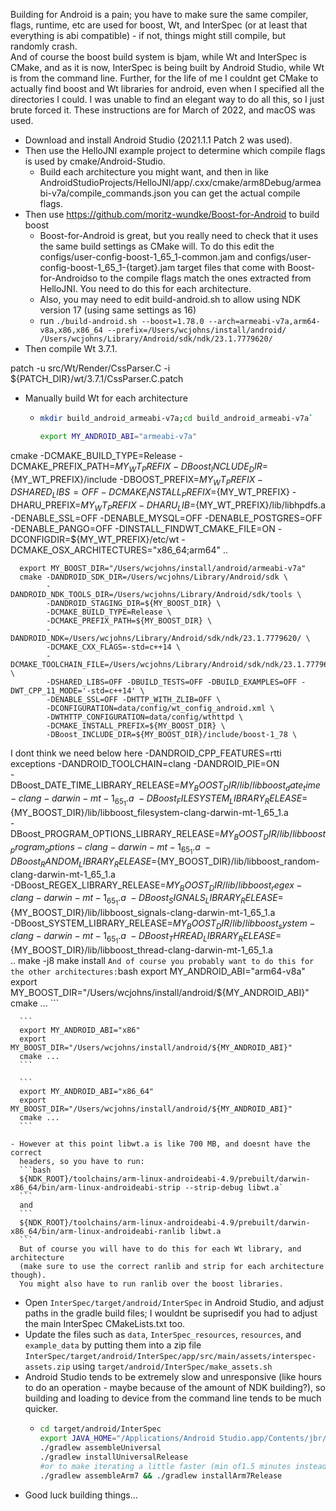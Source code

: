 Building for Android is a pain; you have to make sure the same compiler, flags,
runtime, etc are used for boost, Wt, and InterSpec (or at least that everything
is abi compatible) - if not, things might still compile, but randomly crash.  
And of course the boost build system is bjam, while Wt and InterSpec is CMake, 
and as it is now, InterSpec is being built by Android Studio, while Wt is from 
the command line.  Further, for the life of me I couldnt get CMake to actually
find boost and Wt libraries for android, even when I specified all the 
directories I could. I was unable to find an elegant way to do all this, so I 
just brute forced it.
These instructions are for March of 2022, and macOS was used.

- Download and install Android Studio (2021.1.1 Patch 2 was used).
- Then use the HelloJNI example project to determine which compile flags is used
 by cmake/Android-Studio.
  - Build each architecture you might want, and then in like
    AndroidStudioProjects/HelloJNI/app/.cxx/cmake/arm8Debug/armeabi-v7a/compile_commands.json
    you can get the actual compile flags.
- Then use https://github.com/moritz-wundke/Boost-for-Android to build boost
  - Boost-for-Android is great, but you really need to check that it uses
    the same build settings as CMake will.  To do this edit the
    configs/user-config-boost-1_65_1-common.jam and
    configs/user-config-boost-1_65_1-{target}.jam target files that come with
    Boost-for-Androidso to the compile flags match the ones extracted from
    HelloJNI.  You need to do this for each architecture.
  - Also, you may need to edit build-android.sh to allow using NDK version 17
    (using same settings as 16)
  - run `./build-android.sh --boost=1.78.0 --arch=armeabi-v7a,arm64-v8a,x86,x86_64 --prefix=/Users/wcjohns/install/android/ /Users/wcjohns/Library/Android/sdk/ndk/23.1.7779620/`
- Then compile Wt 3.7.1.

patch -u src/Wt/Render/CssParser.C -i ${PATCH_DIR}/wt/3.7.1/CssParser.C.patch

  - Manually build Wt for each architecture
    - ```bash
      mkdir build_android_armeabi-v7a;cd build_android_armeabi-v7a`

      export MY_ANDROID_ABI="armeabi-v7a"
    
cmake -DCMAKE_BUILD_TYPE=Release -DCMAKE_PREFIX_PATH=${MY_WT_PREFIX} -DBoost_INCLUDE_DIR=${MY_WT_PREFIX}/include -DBOOST_PREFIX=${MY_WT_PREFIX} -DSHARED_LIBS=OFF -DCMAKE_INSTALL_PREFIX=${MY_WT_PREFIX} -DHARU_PREFIX=${MY_WT_PREFIX} -DHARU_LIB=${MY_WT_PREFIX}/lib/libhpdfs.a -DENABLE_SSL=OFF  -DENABLE_MYSQL=OFF -DENABLE_POSTGRES=OFF -DENABLE_PANGO=OFF -DINSTALL_FINDWT_CMAKE_FILE=ON  -DCONFIGDIR=${MY_WT_PREFIX}/etc/wt -DCMAKE_OSX_ARCHITECTURES="x86_64;arm64" ..


      export MY_BOOST_DIR="/Users/wcjohns/install/android/armeabi-v7a"
      cmake -DANDROID_SDK_DIR=/Users/wcjohns/Library/Android/sdk \
            -DANDROID_NDK_TOOLS_DIR=/Users/wcjohns/Library/Android/sdk/tools \
            -DANDROID_STAGING_DIR=${MY_BOOST_DIR} \
            -DCMAKE_BUILD_TYPE=Release \
            -DCMAKE_PREFIX_PATH=${MY_BOOST_DIR} \
            -DANDROID_NDK=/Users/wcjohns/Library/Android/sdk/ndk/23.1.7779620/ \
            -DCMAKE_CXX_FLAGS=-std=c++14 \
            -DCMAKE_TOOLCHAIN_FILE=/Users/wcjohns/Library/Android/sdk/ndk/23.1.7779620/build/cmake/android.toolchain.cmake \
            -DSHARED_LIBS=OFF -DBUILD_TESTS=OFF -DBUILD_EXAMPLES=OFF -DWT_CPP_11_MODE='-std=c++14' \
            -DENABLE_SSL=OFF -DHTTP_WITH_ZLIB=OFF \
            -DCONFIGURATION=data/config/wt_config_android.xml \
            -DWTHTTP_CONFIGURATION=data/config/wthttpd \
            -DCMAKE_INSTALL_PREFIX=${MY_BOOST_DIR} \
            -DBoost_INCLUDE_DIR=${MY_BOOST_DIR}/include/boost-1_78 \

I dont think we need below here
-DANDROID_CPP_FEATURES=rtti exceptions -DANDROID_TOOLCHAIN=clang -DANDROID_PIE=ON \
            -DBoost_DATE_TIME_LIBRARY_RELEASE=${MY_BOOST_DIR}/lib/libboost_date_time-clang-darwin-mt-1_65_1.a \
            -DBoost_FILESYSTEM_LIBRARY_RELEASE=${MY_BOOST_DIR}/lib/libboost_filesystem-clang-darwin-mt-1_65_1.a \
            -DBoost_PROGRAM_OPTIONS_LIBRARY_RELEASE=${MY_BOOST_DIR}/lib/libboost_program_options-clang-darwin-mt-1_65_1.a \
            -DBoost_RANDOM_LIBRARY_RELEASE=${MY_BOOST_DIR}/lib/libboost_random-clang-darwin-mt-1_65_1.a \
            -DBoost_REGEX_LIBRARY_RELEASE=${MY_BOOST_DIR}/lib/libboost_regex-clang-darwin-mt-1_65_1.a \
            -DBoost_SIGNALS_LIBRARY_RELEASE=${MY_BOOST_DIR}/lib/libboost_signals-clang-darwin-mt-1_65_1.a \
            -DBoost_SYSTEM_LIBRARY_RELEASE=${MY_BOOST_DIR}/lib/libboost_system-clang-darwin-mt-1_65_1.a \
            -DBoost_THREAD_LIBRARY_RELEASE=${MY_BOOST_DIR}/lib/libboost_thread-clang-darwin-mt-1_65_1.a \
            ..
      make -j8
      make install
      ```
      And of course you probably want to do this for the other architectures:
      ```bash
      export MY_ANDROID_ABI="arm64-v8a"
      export MY_BOOST_DIR="/Users/wcjohns/install/android/${MY_ANDROID_ABI}"
      cmake ...
      ```

      ```
      export MY_ANDROID_ABI="x86"
      export MY_BOOST_DIR="/Users/wcjohns/install/android/${MY_ANDROID_ABI}"
      cmake ...
      ```

      ```
      export MY_ANDROID_ABI="x86_64"
      export MY_BOOST_DIR="/Users/wcjohns/install/android/${MY_ANDROID_ABI}"
      cmake ...
      ```

    - However at this point libwt.a is like 700 MB, and doesnt have the correct 
      headers, so you have to run:
      ```bash
      ${NDK_ROOT}/toolchains/arm-linux-androideabi-4.9/prebuilt/darwin-x86_64/bin/arm-linux-androideabi-strip --strip-debug libwt.a`
      ```
      and 
      ```
      ${NDK_ROOT}/toolchains/arm-linux-androideabi-4.9/prebuilt/darwin-x86_64/bin/arm-linux-androideabi-ranlib libwt.a
      ```
      But of course you will have to do this for each Wt library, and architecture 
      (make sure to use the correct ranlib and strip for each architecture though).
      You might also have to run ranlib over the boost libraries.
- Open `InterSpec/target/android/InterSpec` in Android Studio, and adjust paths
   in the gradle build files; I wouldnt be suprisedif you had to adjust the main 
   InterSpec CMakeLists.txt too.
- Update the files such as `data`, `InterSpec_resources`, `resources`, and 
  `example_data` by putting them into a zip file 
  `InterSpec/target/android/InterSpec/app/src/main/assets/interspec-assets.zip`
  using `target/android/InterSpec/make_assets.sh`
- Android Studio tends to be extremely slow and unresponsive (like hours to do an operation - maybe because of the amount of NDK building?), so
   building and loading to device from the command line tends to be much quicker.
   - ```bash
     cd target/android/InterSpec
     export JAVA_HOME="/Applications/Android Studio.app/Contents/jbr/Contents/Home/"
     ./gradlew assembleUniversal
     ./gradlew installUniversalRelease
     #or to make iterating a little faster (min of1.5 minutes instead of 5 minutes), use just the ARM release
     ./gradlew assembleArm7 && ./gradlew installArm7Release
     ```
- Good luck building things...








